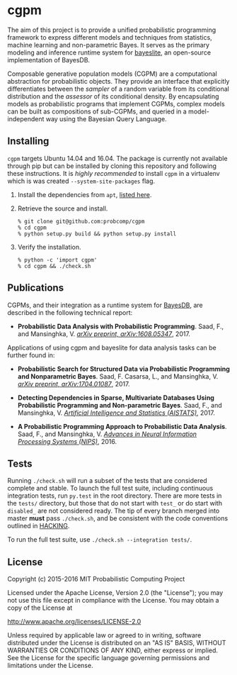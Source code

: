 # cgpm

The aim of this project is to provide a unified probabilistic programming
framework to express different models and techniques from statistics, machine
learning and non-parametric Bayes. It serves as the primary modeling and
inference runtime system for [bayeslite](https://github.com/probcomp/bayeslite),
an open-source implementation of BayesDB.

Composable generative population models (CGPM) are a computational abstraction
for probabilistic objects. They provide an interface that explicitly
differentiates between the _sampler_ of a random variable from its conditional
distribution and the _assessor_ of its conditional density. By encapsulating
models as probabilistic programs that implement CGPMs, complex models can be
built as compositions of sub-CGPMs, and queried in a model-independent way
using the Bayesian Query Language.

## Installing

`cgpm` targets Ubuntu 14.04 and 16.04. The package is currently not available
through pip but can be installed by cloning this repository and following these
instructions. It is _highly recommended_ to install `cgpm` in a virtualenv which
is was created `--system-site-packages` flag.

1. Install the dependencies from `apt`, [listed here](https://github.com/probcomp/cgpm/blob/master/docker/ubuntu1404#L4-L14).

2. Retrieve the source and install.

    ```
    % git clone git@github.com:probcomp/cgpm
    % cd cgpm
    % python setup.py build && python setup.py install
    ```

3. Verify the installation.

    ```
    % python -c 'import cgpm'
    % cd cgpm && ./check.sh
    ```

## Publications

CGPMs, and their integration as a runtime system for
[BayesDB](probcomp.csail.mit.edu/bayesdb/), are described in the following
technical report:

- __Probabilistic Data Analysis with Probabilistic Programming__.
Saad, F., and Mansinghka, V. [_arXiv preprint, arXiv:1608.05347_](https://arxiv.org/abs/1608.05347), 2017.

Applications of using cgpm and bayeslite for data analysis tasks can be further
found in:

- __Probabilistic Search for Structured Data via Probabilistic Programming and Nonparametric Bayes__.
Saad, F. Casarsa, L., and Mansinghka, V. [_arXiv preprint, arXiv:1704.01087_](https://arxiv.org/abs/1704.01087), 2017.

- __Detecting Dependencies in Sparse, Multivariate Databases Using Probabilistic Programming and Non-parametric Bayes__.
Saad, F., and Mansinghka, V. [_Artificial Intelligence and Statistics (AISTATS)_](http://proceedings.mlr.press/v54/saad17a.html), 2017.

- __A Probabilistic Programming Approach to Probabilistic Data Analysis__.
Saad, F., and Mansinghka, V. [_Advances in Neural Information Processing Systems (NIPS)_](https://papers.nips.cc/paper/6060-a-probabilistic-programming-approach-to-probabilistic-data-analysis.html), 2016.


## Tests

Running `./check.sh` will run a subset of the tests that are considered complete
and stable. To launch the full test suite, including continuous integration
tests, run `py.test` in the root directory. There are more tests in the `tests/`
directory, but those that do not start with `test_` or do start with `disabled_`
are not considered ready. The tip of every branch merged into master __must__
pass `./check.sh`, and be consistent with the code conventions outlined in
[HACKING](HACKING).

To run the full test suite, use `./check.sh --integration tests/`.

## License

Copyright (c) 2015-2016 MIT Probabilistic Computing Project

Licensed under the Apache License, Version 2.0 (the "License");
you may not use this file except in compliance with the License.
You may obtain a copy of the License at

   http://www.apache.org/licenses/LICENSE-2.0

Unless required by applicable law or agreed to in writing, software
distributed under the License is distributed on an "AS IS" BASIS,
WITHOUT WARRANTIES OR CONDITIONS OF ANY KIND, either express or implied.
See the License for the specific language governing permissions and
limitations under the License.
